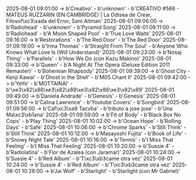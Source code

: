 2025-08-01 09:01:00 -> b'Creativo' - b'unknown' - b'CREATIVO #566 - MATEUS RUZZARIN (EN CAMBRIDGE) | La Odisea de Crear, Filosof\xc3\xada del Error, Sam Altman'
2025-08-01 09:06:00 -> b'Radiohead' - b'unknown' - b'Pyramid Song'
2025-08-01 09:11:00 -> b'Radiohead' - b'A Moon Shaped Pool' - b'True Love Waits'
2025-08-01 09:16:00 -> b'Restorations' - b'The Red Door' - b'The Red Door'
2025-08-01 09:19:00 -> b'Irma Thomas' - b'Straight From The Soul' - b'Anyone Who Knows What Love Is (Will Understand)'
2025-08-01 09:23:00 -> b'Nosaj Thing' - b'Parallels' - b'How We Do (con Kazu Makino)'
2025-08-01 09:33:00 -> b'Queen' - b'A Night At The Opera (Deluxe Edition 2011 Remaster)' - b'Bohemian Rhapsody'
2025-08-01 09:39:00 -> b'Ghost City - Kenji Kawai' - b'Ghost in the Shell' - b'M05 Chant II'
2025-08-01 09:42:00 -> b'YeYe' - b'MOTTAINAI' - b'\xe3\x82\x86\xe3\x82\x89\xe3\x82\x86\xe3\x82\x89'
2025-08-01 09:49:00 -> b'Daniela Andrade' - b'Genesis' - b'Genesis'
2025-08-01 09:51:00 -> b'Calina Lawrence' - b'Youtube Covers' - b'Songbird'
2025-08-01 09:56:00 -> b'Caf\xc3\xa9 Tacvba' - b'tributo a jose jose' - b'Una Ma\xc3\xb1ana'
2025-08-01 09:59:00 -> b'Fit of Body' - b'Black Box No Cops' - b'Play Thing'
2025-08-01 10:02:00 -> b'Ocean Hope' - b'Rolling Days' - b'Safe'
2025-08-01 10:06:00 -> b'Chrome Sparks' - b'Still Think' - b'Still Think'
2025-08-01 10:12:00 -> b'Masayoshi Fujita' - b'Book of Life' - b'Snowy Night Tale'
2025-08-01 10:16:00 -> b'Tennis' - b'I Miss That Feeling' - b'I Miss That Feeling'
2025-08-01 10:20:00 -> b'Sussie 4' - b'Radiolatina' - b'Flor de Azalea (con Jaramar)'
2025-08-01 10:24:00 -> b'Sussie 4' - b'Red Album' - b'T\xc3\xb3came otra vez'
2025-08-01 10:24:00 -> b'Sussie 4' - b'Red Album' - b'T\xc3\xb3came otra vez'
2025-08-01 10:28:00 -> b'Jai Wolf' - b'Starlight' - b'Starlight (con Mr Gabriel)'
